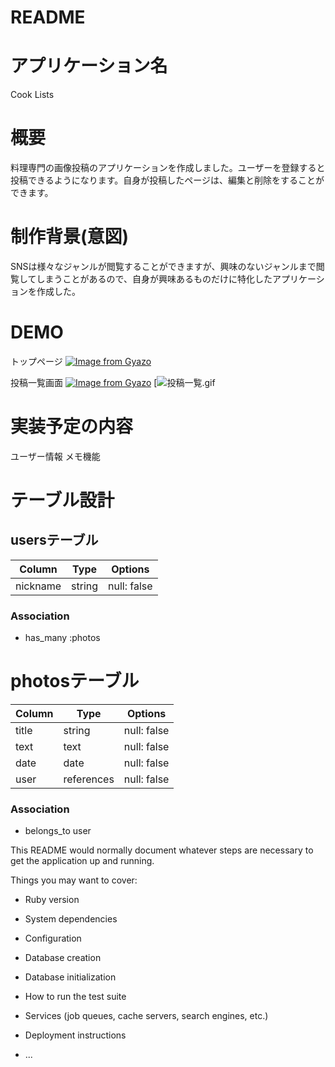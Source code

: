 # README

# アプリケーション名
Cook Lists

# 概要
料理専門の画像投稿のアプリケーションを作成しました。ユーザーを登録すると投稿できるようになります。自身が投稿したページは、編集と削除をすることができます。

# 制作背景(意図)
SNSは様々なジャンルが閲覧することができますが、興味のないジャンルまで閲覧してしまうことがあるので、自身が興味あるものだけに特化したアプリケーションを作成した。

# DEMO
トップページ
[![Image from Gyazo](https://i.gyazo.com/2c70b71dcade833d88a40f7e6124bbb3.gif)](https://gyazo.com/2c70b71dcade833d88a40f7e6124bbb3)

投稿一覧画面
[![Image from Gyazo](https://i.gyazo.com/0b446b836bcfe0e3de44d00b0ee00e36.gif)](https://gyazo.com/0b446b836bcfe0e3de44d00b0ee00e36)
[![投稿一覧.gif](../../assets/投稿一覧.gif)

# 実装予定の内容
ユーザー情報
メモ機能

# テーブル設計

## usersテーブル

| Column   | Type   | Options     |
| -------- | ------ | ----------- |
| nickname | string | null: false |

### Association

- has_many :photos

# photosテーブル

| Column   | Type       | Options     |
| -------- | ---------- | ----------- |
| title    | string     | null: false |
| text     | text       | null: false |
| date     | date       | null: false |
| user     | references | null: false |

### Association

- belongs_to user

This README would normally document whatever steps are necessary to get the
application up and running.

Things you may want to cover:

* Ruby version

* System dependencies

* Configuration

* Database creation

* Database initialization

* How to run the test suite

* Services (job queues, cache servers, search engines, etc.)

* Deployment instructions

* ...


